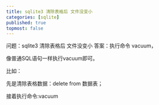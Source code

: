 ```yaml
---
title: sqlite3 清除表格后 文件没变小
categories: [sqlite]
published: true
topmost: false
---
```


问题：sqlite3 清除表格后 文件没变小
答案：执行命令 vacuum，

像普通SQL语句一样执行vacuum即可。

比如：

先是清除表格数据：delete from 数据表；

接着执行命令:vacuum